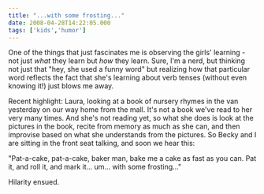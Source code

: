 ```yaml
---
title: "...with some frosting..."
date: 2008-04-28T14:22:05.000
tags: ['kids','humor']
---
```


One of the things that just fascinates me is observing the girls' learning - not just _what_ they learn but _how_ they learn. Sure, I'm a nerd, but thinking not just that "hey, she used a funny word" but realizing how that particular word reflects the fact that she's learning about verb tenses (without even knowing it!) just blows me away.

Recent highlight: Laura, looking at a book of nursery rhymes in the van yesterday on our way home from the mall. It's not a book we've read to her very many times. And she's not reading yet, so what she does is look at the pictures in the book, recite from memory as much as she can, and then improvise based on what she understands from the pictures. So Becky and I are sitting in the front seat talking, and soon we hear this:

"Pat-a-cake, pat-a-cake, baker man, bake me a cake as fast as you can. Pat it, and roll it, and mark it... um... with some frosting..."

Hilarity ensued.
